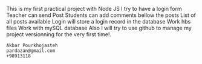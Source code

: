 This is my first practical project with Node JS
I try to have a 
    login form
    Teacher can send Post
    Students can add comments bellow the posts
    List of all posts available
    Login will store a login record in the database
    Work hbs files
    Work with mySQL database
Also I will try to use github to manage my project versionning for the very first time!.

    Akbar Pourkhojasteh
    pardazan@gmail.com
    +98913118